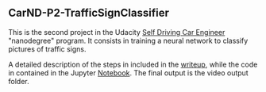 ## CarND-P2-TrafficSignClassifier

This is the second project in the Udacity [Self Driving Car Engineer](https://www.udacity.com/course/self-driving-car-engineer-nanodegree--nd013) "nanodegree" program. It consists in training a neural network to classify pictures of traffic signs.

A detailed description of the steps in included in the [writeup](https://github.com/hidooki/CarND-P1-FindingLanes/blob/master/writeup.md), while the code in contained in the Jupyter [Notebook](https://github.com/hidooki/CarND-P1-FindingLanes/blob/master/P1.ipynb). The final output is the video output folder. 
